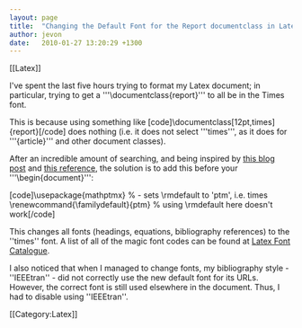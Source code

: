 ```yaml
---
layout: page
title:  "Changing the Default Font for the Report documentclass in Latex"
author: jevon
date:   2010-01-27 13:20:29 +1300
---
```


[[Latex]]

I've spent the last five hours trying to format my Latex document; in particular, trying to get a '''\documentclass{report}''' to all be in the Times font.

This is because using something like [code]\documentclass[12pt,times]{report}[/code] does nothing (i.e. it does not select '''times''', as it does for '''{article}''' and other document classes).

After an incredible amount of searching, and being inspired by <a href="http://blog.leosoto.com/2007/09/how-to-use-arial-font-in-latex.html">this blog post</a> and <a href="http://www.cl.cam.ac.uk/~rf10/pstex/latexcommands.htm">this reference</a>, the solution is to add this before your '''\begin{document}''':

[code]\usepackage{mathptmx} % - sets \rmdefault to 'ptm', i.e. times
\renewcommand{\familydefault}{ptm} % using \rmdefault here doesn't work[/code]

This changes all fonts (headings, equations, bibliography references) to the ''times'' font. A list of all of the magic font codes can be found at <a href="http://www.tug.dk/FontCatalogue/">Latex Font Catalogue</a>.

I also noticed that when I managed to change fonts, my bibliography style - ''IEEEtran'' - did not correctly use the new default font for its URLs. However, the correct font is still used elsewhere in the document. Thus, I had to disable using ''IEEEtran''.

[[Category:Latex]]